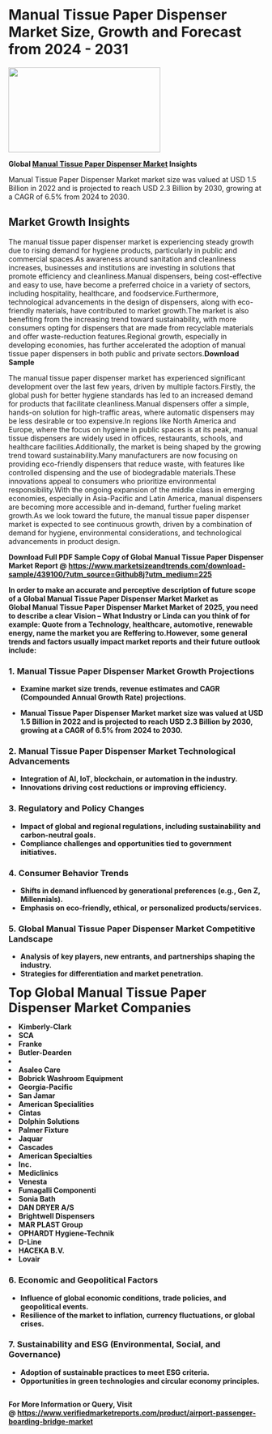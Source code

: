<H1>Manual Tissue Paper Dispenser Market Size, Growth and Forecast from 2024 - 2031</H1><img class="aligncenter size-medium wp-image-584254" src="https://thirdeyenews.in/wp-content/uploads/2024/09/Global-Market-Research-300x168.jpeg" alt="" width="300" height="168" /><p><strong>Global&nbsp;<a href="https://www.marketsizeandtrends.com/download-sample/439100/?utm_source=Github8j?utm_medium=225">Manual Tissue Paper Dispenser Market</a> Insights</strong></p><p>Manual Tissue Paper Dispenser Market market size was valued at USD 1.5 Billion in 2022 and is projected to reach USD 2.3 Billion by 2030, growing at a CAGR of 6.5% from 2024 to 2030.</p><p><h2>Market Growth Insights</h2> <p>The manual tissue paper dispenser market is experiencing steady growth due to rising demand for hygiene products, particularly in public and commercial spaces.As awareness around sanitation and cleanliness increases, businesses and institutions are investing in solutions that promote efficiency and cleanliness.Manual dispensers, being cost-effective and easy to use, have become a preferred choice in a variety of sectors, including hospitality, healthcare, and foodservice.Furthermore, technological advancements in the design of dispensers, along with eco-friendly materials, have contributed to market growth.The market is also benefiting from the increasing trend toward sustainability, with more consumers opting for dispensers that are made from recyclable materials and offer waste-reduction features.Regional growth, especially in developing economies, has further accelerated the adoption of manual tissue paper dispensers in both public and private sectors.<strong>Download Sample</strong></p> <p>The manual tissue paper dispenser market has experienced significant development over the last few years, driven by multiple factors.Firstly, the global push for better hygiene standards has led to an increased demand for products that facilitate cleanliness.Manual dispensers offer a simple, hands-on solution for high-traffic areas, where automatic dispensers may be less desirable or too expensive.In regions like North America and Europe, where the focus on hygiene in public spaces is at its peak, manual tissue dispensers are widely used in offices, restaurants, schools, and healthcare facilities.Additionally, the market is being shaped by the growing trend toward sustainability.Many manufacturers are now focusing on providing eco-friendly dispensers that reduce waste, with features like controlled dispensing and the use of biodegradable materials.These innovations appeal to consumers who prioritize environmental responsibility.With the ongoing expansion of the middle class in emerging economies, especially in Asia-Pacific and Latin America, manual dispensers are becoming more accessible and in-demand, further fueling market growth.As we look toward the future, the manual tissue paper dispenser market is expected to see continuous growth, driven by a combination of demand for hygiene, environmental considerations, and technological advancements in product design.<strong></p><p><span class=""><strong>Download Full PDF Sample Copy of Global Manual Tissue Paper Dispenser Market Report</strong> @ <a href="https://www.marketsizeandtrends.com/download-sample/439100/?utm_source=Github8j?utm_medium=225" target="_blank">https://www.marketsizeandtrends.com/download-sample/439100/?utm_source=Github8j?utm_medium=225</a></span></p><p>In order to make an accurate and perceptive description of future scope of a Global&nbsp;Manual Tissue Paper Dispenser Market Market as Global&nbsp;Manual Tissue Paper Dispenser Market Market of 2025, you need to describe a clear Vision &ndash; What Industry or Linda can you think of for example: Quote from a Technology, healthcare, automotive, renewable energy, name the market you are Reffering to.However, some general trends and factors usually impact market reports and their future outlook include:</p><h3>1.&nbsp;<strong>Manual Tissue Paper Dispenser Market Growth Projections</strong></h3><ul><li>Examine market size trends, revenue estimates and CAGR (Compounded Annual Growth Rate) projections.</li><li><p>Manual Tissue Paper Dispenser Market market size was valued at USD 1.5 Billion in 2022 and is projected to reach USD 2.3 Billion by 2030, growing at a CAGR of 6.5% from 2024 to 2030.</p></li></ul><h3>2.&nbsp;<strong>Manual Tissue Paper Dispenser Market Technological Advancements</strong></h3><ul><li>Integration of AI, IoT, blockchain, or automation in the industry.</li><li>Innovations driving cost reductions or improving efficiency.</li></ul><h3>3.&nbsp;<strong>Regulatory and Policy Changes</strong></h3><ul><li>Impact of global and regional regulations, including sustainability and carbon-neutral goals.</li><li>Compliance challenges and opportunities tied to government initiatives.</li></ul><h3>4.&nbsp;<strong>Consumer Behavior Trends</strong></h3><ul><li>Shifts in demand influenced by generational preferences (e.g., Gen Z, Millennials).</li><li>Emphasis on eco-friendly, ethical, or personalized products/services.</li></ul><h3>5.&nbsp;<strong>Global Manual Tissue Paper Dispenser Market Competitive Landscape</strong></h3><ul><li>Analysis of key players, new entrants, and partnerships shaping the industry.</li><li>Strategies for differentiation and market penetration.</li></ul><p data-pm-slice="1 1 []"><span style="color: inherit; font-family: inherit; font-size: 25px;">Top Global Manual Tissue Paper Dispenser Market Companies</span></p><div class="" data-test-id=""><p><li>Kimberly-Clark</li><li> SCA</li><li> Franke</li><li> Butler-Dearden</li><li></li><li> Asaleo Care</li><li> Bobrick Washroom Equipment</li><li> Georgia-Pacific</li><li> San Jamar</li><li> American Specialities</li><li> Cintas</li><li> Dolphin Solutions</li><li> Palmer Fixture</li><li> Jaquar</li><li> Cascades</li><li> American Specialties</li><li> Inc.</li><li> Mediclinics</li><li> Venesta</li><li> Fumagalli Componenti</li><li> Sonia Bath</li><li> DAN DRYER A/S</li><li> Brightwell Dispensers</li><li> MAR PLAST Group</li><li> OPHARDT Hygiene-Technik</li><li> D-Line</li><li> HACEKA B.V.</li><li> Lovair</li></p></div><h3>6.&nbsp;<strong>Economic and Geopolitical Factors</strong></h3><ul><li>Influence of global economic conditions, trade policies, and geopolitical events.</li><li>Resilience of the market to inflation, currency fluctuations, or global crises.</li></ul><h3>7.&nbsp;<strong>Sustainability and ESG (Environmental, Social, and Governance)</strong></h3><ul><li>Adoption of sustainable practices to meet ESG criteria.</li><li>Opportunities in green technologies and circular economy principles.</li></ul><h2><strong style="font-size: 14px;">For More Information or Query, Visit @&nbsp;</strong><a style="background-color: #ffffff; font-size: 14px;" href="https://www.marketsizeandtrends.com/report/manual-tissue-paper-dispenser-market/" target="_blank">https://www.verifiedmarketreports.com/product/airport-passenger-boarding-bridge-market</a></h2>